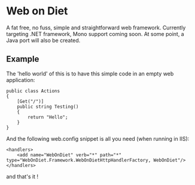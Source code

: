 Web on Diet
===========

A fat free, no fuss, simple and straightforward web framework.
Currently targeting .NET framework, Mono support coming soon. At some point, a Java port will also be created.


Example
-------

The 'hello world' of this is to have this simple code in an empty web application:

	public class Actions
	{
		[Get("/")]
		public string Testing()
		{
			return "Hello";
		}
	}
	
And the following web.config snippet is all you need (when running in IIS):

	<handlers>
		<add name="WebOnDiet" verb="*" path="*" type="WebOnDiet.Framework.WebOnDietHttpHandlerFactory, WebOnDiet"/>
	</handlers>

and that's it !